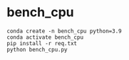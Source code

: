 # bench_cpu
```
conda create -n bench_cpu python=3.9
conda activate bench_cpu
pip install -r req.txt
python bench_cpu.py
```
